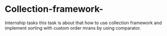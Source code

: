 # Collection-framework-
Internship tasks 
this task is about that how to use collection framework and implement sorting with custom order mrans by using comparator.
